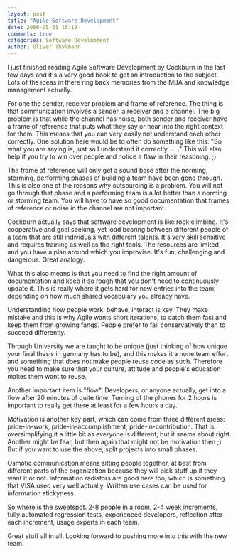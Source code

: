 ```yaml
---
layout: post
title: "Agile Software Development"
date: 2006-05-31 15:19
comments: true
categories: Software Development
author: Oliver Thylmann
---
```







I just finished reading Agile Software Development by Cockburn in the last few days and it's a very good book to get an introduction to the subject. Lots of the ideas in there ring back memories from the MBA and knowledge management actually.

For one the sender, receiver problem and frame of reference. The thing is that communication involves a sender, a receiver and a channel. The big problem is that while the channel has noise, both sender and receiver have a frame of reference that puts what they say or hear into the right context for them. This means that you can very easily not understand each other correctly. One solution here would be to often do something like this: &quot;So what you are saying is, just so I understand it correctly, ... .&quot; This will also help if you try to win over people and notice a flaw in their reasoning. ;)

The frame of reference will only get a sound base after the norming, storming, performing phases of building a team have been gone through. This is also one of the reasons why outsourcing is a problem. You will not go through that phase and a performing team is a lot better than a norming or storming team. You will have to have so good documentation that frames of reference or noise in the channel are not important.

Cockburn actually says that software development is like rock climbing. It's cooperative and goal seeking, yet load bearing between different people of a team that are still individuals with different talents. It's very skill sensitive and requires training as well as the right tools. The resources are limited and you have a plan around which you improvise. It's fun, challenging and dangerous. Great analogy.

What this also means is that you need to find the right amount of documentation and keep it so rough that you don't need to continuously update it. This is really where it gets hard for new entries into the team, depending on how much shared vocabulary you already have.

Understanding how people work, behave, interact is key. They make mistake and this is why Agile wants short iterations, to catch them fast and keep them from growing fangs. People prefer to fail conservatively than to succeed differently.

Through University we are taught to be unique (just thinking of how unique your final thesis in germany has to be), and this makes it a none team effort and something that does not make people reuse code as such. Therefore you need to make sure that your culture, attitude and people's education makes them want to reuse.

Another important item is &quot;flow&quot;. Developers, or anyone actually, get into a flow after 20 minutes of quite time. Turning of the phones for 2 hours is important to really get there at least for a few hours a day.

Motivation is another key part, which can come from three different areas: pride-in-work, pride-in-accomplishment, pride-in-contribution. That is oversimplifying it a little bit as everyone is different, but it seems about right. Another might be fear, but then again that might not be motivation then ;) But if you want to use the above, split projects into small phases.

Osmotic communication means sitting people together, at best from different parts of the organization because they will pick stuff up if they want it or not. Information radiators are good here too, which is something that VISA used very well actually. Written use cases can be used for information stickyness.

So where is the sweetspot. 2-8 people in a room, 2-4 week increments, fully automated regression tests, experienced developers, reflection after each increment, usage experts in each team.

Great stuff all in all. Looking forward to pushing more into this with the new team.








